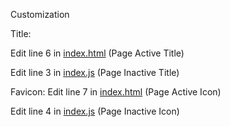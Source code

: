 Customization

Title:

Edit line 6 in  [index.html](index.html "index.html") (Page Active Title)

Edit line 3 in [index.js](index.js "index.js") (Page Inactive Title)

Favicon:
Edit line 7 in [index.html](index.html "index.html") (Page Active Icon)

Edit line 4 in [index.js](index.js "index.js") (Page Inactive Icon)
